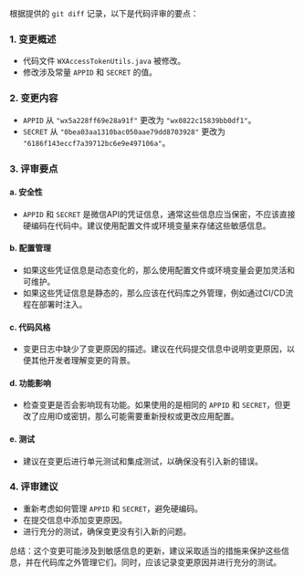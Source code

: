 根据提供的 `git diff` 记录，以下是代码评审的要点：

### 1. 变更概述
- 代码文件 `WXAccessTokenUtils.java` 被修改。
- 修改涉及常量 `APPID` 和 `SECRET` 的值。

### 2. 变更内容
- `APPID` 从 `"wx5a228ff69e28a91f"` 更改为 `"wx0822c15839bb0df1"`。
- `SECRET` 从 `"0bea03aa1310bac050aae79dd8703928"` 更改为 `"6186f143eccf7a39712bc6e9e497106a"`。

### 3. 评审要点
#### a. 安全性
- `APPID` 和 `SECRET` 是微信API的凭证信息，通常这些信息应当保密，不应该直接硬编码在代码中。建议使用配置文件或环境变量来存储这些敏感信息。

#### b. 配置管理
- 如果这些凭证信息是动态变化的，那么使用配置文件或环境变量会更加灵活和可维护。
- 如果这些凭证信息是静态的，那么应该在代码库之外管理，例如通过CI/CD流程在部署时注入。

#### c. 代码风格
- 变更日志中缺少了变更原因的描述。建议在代码提交信息中说明变更原因，以便其他开发者理解变更的背景。

#### d. 功能影响
- 检查变更是否会影响现有功能。如果使用的是相同的 `APPID` 和 `SECRET`，但更改了应用ID或密钥，那么可能需要重新授权或更改应用配置。

#### e. 测试
- 建议在变更后进行单元测试和集成测试，以确保没有引入新的错误。

### 4. 评审建议
- 重新考虑如何管理 `APPID` 和 `SECRET`，避免硬编码。
- 在提交信息中添加变更原因。
- 进行充分的测试，确保变更没有引入新的问题。

总结：这个变更可能涉及到敏感信息的更新，建议采取适当的措施来保护这些信息，并在代码库之外管理它们。同时，应该记录变更原因并进行充分的测试。